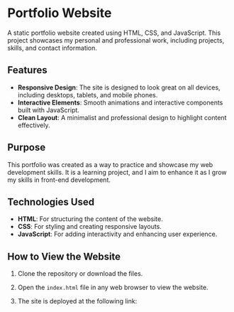 # Portfolio Website

A static portfolio website created using HTML, CSS, and JavaScript. This project showcases my personal and professional work, including projects, skills, and contact information.

## Features

- **Responsive Design**: The site is designed to look great on all devices, including desktops, tablets, and mobile phones.
- **Interactive Elements**: Smooth animations and interactive components built with JavaScript.
- **Clean Layout**: A minimalist and professional design to highlight content effectively.

## Purpose

This portfolio was created as a way to practice and showcase my web development skills. It is a learning project, and I aim to enhance it as I grow my skills in front-end development.

## Technologies Used

- **HTML**: For structuring the content of the website.
- **CSS**: For styling and creating responsive layouts.
- **JavaScript**: For adding interactivity and enhancing user experience.

## How to View the Website

1. Clone the repository or download the files.
2. Open the `index.html` file in any web browser to view the website.

3. The site is deployed at the following link:


